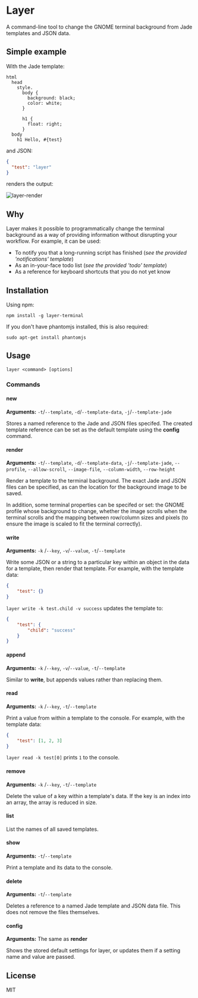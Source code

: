 # Layer

A command-line tool to change the GNOME terminal background from Jade templates
and JSON data.

## Simple example

With the Jade template:
````jade
html
  head
    style.
      body {
        background: black;
        color: white;
      }

      h1 {
        float: right;
      }
  body
    h1 Hello, #{test}
````

and JSON:
````json
{
  "test": "layer"
}
````

renders the output:

![layer-render](https://cloud.githubusercontent.com/assets/2752129/10805169/b7bc23e0-7dc3-11e5-8c7f-89b43b9c743d.png)

## Why
Layer makes it possible to programmatically change the terminal background as a
way of providing information without disrupting your workflow. For example, it
can be used:
* To notify you that a long-running script has finished (*see the provided
'notifications' template*)
* As an in-your-face todo list (*see the provided 'todo' template*)
* As a reference for keyboard shortcuts that you do not yet know

## Installation

Using npm:
```
npm install -g layer-terminal
```
If you don't have phantomjs installed, this is also required:
```
sudo apt-get install phantomjs
```

## Usage
`layer <command> [options]`
### Commands
#### new
**Arguments:** `-t`/`--template`, `-d`/`--template-data`, `-j`/`--template-jade`

Stores a named reference to the Jade and JSON files specifed. The created
template reference can be set as the default template using the **config**
command.

#### render
**Arguments:** `-t`/`--template`, `-d`/`--template-data`, `-j`/`--template-jade`,
`--profile`, `--allow-scroll`, `--image-file`, `--column-width`, `--row-height`

Render a template to the terminal background. The exact Jade and JSON files can
be specified, as can the location for the background image to be saved.

In addition, some terminal properties can be specifed or set: the GNOME profile
whose background to change, whether the image scrolls when the terminal scrolls
and the mapping between row/column sizes and pixels (to ensure the image is
scaled to fit the terminal correctly).
#### write
**Arguments:** `-k` /`--key`, `-v`/`--value`, `-t`/`--template`

Write some JSON or a string to a particular key within an object in the data
for a template, then render that template. For example, with the template data:
````json
{
    "test": {}
}
````
`layer write -k test.child -v success` updates the template to:
````json
{
    "test": {
        "child": "success"
    }
}
````
#### append
**Arguments:** `-k` /`--key`, `-v`/`--value`, `-t`/`--template`

Similar to **write**, but appends values rather than replacing them.
#### read
**Arguments:** `-k` /`--key`, `-t`/`--template`

Print a value from within a template to the console. For example, with the
template data:
````json
{
    "test": [1, 2, 3]
}
````
`layer read -k test[0]` prints `1` to the console.
#### remove
**Arguments:** `-k` /`--key`, `-t`/`--template`

Delete the value of a key within a template's data. If the key is an index into
an array, the array is reduced in size.
#### list
List the names of all saved templates.
#### show
**Arguments:** `-t`/`--template`

Print a template and its data to the console.
#### delete
**Arguments:** `-t`/`--template`

Deletes a reference to a named Jade template and JSON data file. This does not
remove the files themselves.
#### config
**Arguments:** The same as **render**

Shows the stored default settings for layer, or updates them if a setting name
and value are passed.

## License

MIT